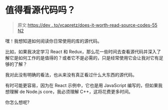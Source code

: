# 值得看源代码吗？

> 原文:[https://dev . to/vcapretz/does-it-worth-read-source-codes-55 N2](https://dev.to/vcapretz/does-it-worth-reading-source-codes-55n2)

嘿！我想知道如何阅读你日常使用的库的源代码。

比如，如果我决定学习 React 和 Redux，那么花一些时间去查看源代码并深入了解它是如何工作的是值得的？或者它不是必需的，只是经常使用它会让我对它有足够的了解？

我对此没有明确的看法，也从来没有真正看过什么大东西的源代码。

有时可能更容易，因为在 React 示例中，它也是用 JavaScript 编写的，但如果我想理解 de Node.js core，我必须理解 C++，这将花费更多时间。

你怎么想呢?